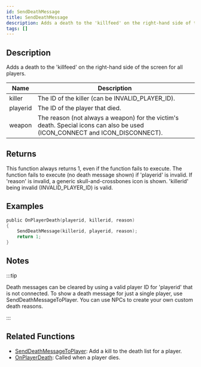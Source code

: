 ```yaml
---
id: SendDeathMessage
title: SendDeathMessage
description: Adds a death to the 'killfeed' on the right-hand side of the screen for all players.
tags: []
---
```


## Description

Adds a death to the 'killfeed' on the right-hand side of the screen for all players.


| Name | Description |
|------|-------------|
|killer | The ID of the killer (can be INVALID_PLAYER_ID).|
|playerid | The ID of the player that died.|
|weapon | The reason (not always a weapon) for the victim's death. Special icons can also be used (ICON_CONNECT and ICON_DISCONNECT).|


## Returns

This function always returns 1, even if the function fails to execute. The function fails to execute (no death message shown) if 'playerid' is invalid. If 'reason' is invalid, a generic skull-and-crossbones icon is shown. 'killerid' being invalid (INVALID_PLAYER_ID) is valid.


## Examples


```c
public OnPlayerDeath(playerid, killerid, reason)
{
    SendDeathMessage(killerid, playerid, reason);
    return 1;
}
```


## Notes

:::tip


Death messages can be cleared by using a valid player ID for 'playerid' that is not connected.
To show a death message for just a single player, use SendDeathMessageToPlayer.
You can use NPCs to create your own custom death reasons.



:::


## Related Functions


-  [SendDeathMessageToPlayer](../functions/SendDeathMessageToPlayer): Add a kill to the death list for a player.
-  [OnPlayerDeath](../functions/OnPlayerDeath): Called when a player dies.
